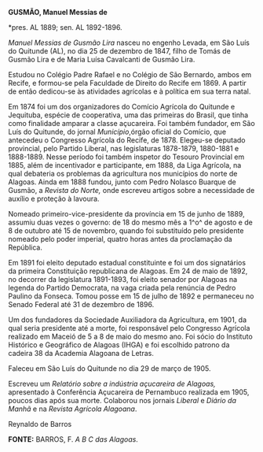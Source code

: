 **GUSMÃO, Manuel Messias de**

\*pres. AL 1889; sen. AL 1892-1896.

*Manuel Messias de Gusmão Lira* nasceu no engenho Levada, em São Luís do
Quitunde (AL), no dia 25 de dezembro de 1847, filho de Tomás de Gusmão
Lira e de Maria Luísa Cavalcanti de Gusmão Lira.

Estudou no Colégio Padre Rafael e no Colégio de São Bernardo, ambos em
Recife, e formou-se pela Faculdade de Direito do Recife em 1869. A
partir de então dedicou-se às atividades agrícolas e à política em sua
terra natal.

Em 1874 foi um dos organizadores do Comício Agrícola do Quitunde e
Jequituba, espécie de cooperativa, uma das primeiras do Brasil, que
tinha como finalidade amparar a classe açucareira. Foi também fundador,
em São Luís do Quitunde, do jornal *Município*,órgão oficial do Comício,
que antecedeu o Congresso Agrícola do Recife, de 1878. Elegeu-se
deputado provincial, pelo Partido Liberal, nas legislaturas 1878-1879,
1880-1881 e 1888-1889. Nesse período foi também inspetor do Tesouro
Provincial em 1885, além de incentivador e participante, em 1888, da
Liga Agrícola, na qual debateria os problemas da agricultura nos
municípios do norte de Alagoas. Ainda em 1888 fundou, junto com Pedro
Nolasco Buarque de Gusmão, a *Revista do Norte,* onde escreveu artigos
sobre a necessidade de auxílio e proteção à lavoura.

Nomeado primeiro-vice-presidente da província em 15 de junho de 1889,
assumiu duas vezes o governo: de 18 do mesmo mês a 1^o^ de agosto e de 8
de outubro até 15 de novembro, quando foi substituído pelo presidente
nomeado pelo poder imperial, quatro horas antes da proclamação da
República.

Em 1891 foi eleito deputado estadual constituinte e foi um dos
signatários da primeira Constituição republicana de Alagoas. Em 24 de
maio de 1892, no decorrer da legislatura 1891-1893, foi eleito senador
por Alagoas na legenda do Partido Democrata, na vaga criada pela
renúncia de Pedro Paulino da Fonseca. Tomou posse em 15 de julho de 1892
e permaneceu no Senado Federal até 31 de dezembro de 1896.

Um dos fundadores da Sociedade Auxiliadora da Agricultura, em 1901, da
qual seria presidente até a morte, foi responsável pelo Congresso
Agrícola realizado em Maceió de 5 a 8 de maio do mesmo ano. Foi sócio do
Instituto Histórico e Geográfico de Alagoas (IHGA) e foi escolhido
patrono da cadeira 38 da Academia Alagoana de Letras.

Faleceu em São Luís do Quitunde no dia 29 de março de 1905.

Escreveu um *Relatório sobre a indústria açucareira de Alagoas,*
apresentado à Conferência Açucareira de Pernambuco realizada em 1905,
poucos dias após sua morte. Colaborou nos jornais *Liberal* e *Diário da
Manhã* e na *Revista Agrícola Alagoana*.

Reynaldo de Barros

**FONTE:** BARROS, F. *A B C das Alagoas*.


